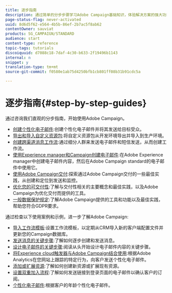 ```yaml
---
title: 逐步指南
description: 通过简单的分步步骤学习Adobe Campaign基础知识，体验解决方案的强大功能。
page-status-flag: never-activated
uuid: 8d6d5f62-e564-4b5b-86ef-2b7ac5f8ab62
contentOwner: sauviat
products: SG_CAMPAIGN/STANDARD
audience: start
content-type: reference
topic-tags: tutorials
discoiquuid: d7088c18-7daf-4c30-b633-2f19496b1143
internal: n
snippet: y
translation-type: tm+mt
source-git-commit: f0580e1ab75d4250bfb1cb801ff08b31b91cdc5a

---
```



# 逐步指南{#step-by-step-guides}

通过咨询我们直观的分步指南，开始使用Adobe Campaign。

* [创建个性化电子邮件](https://helpx.adobe.com/campaign/kb/acs-get-started-with-emails.html):创建个性化电子邮件并将其发送给目标受众。
* [导出和导入自定义资源包](https://docs.campaign.adobe.com/doc/standard/getting_started/en/ACS_ImportExport.html):将自定义资源包从开发环境导出并导入到生产环境。
* [创建跨渠道消息工作流](https://docs.campaign.adobe.com/doc/standard/getting_started/en/ACS_WorkflowSegmentation.html):通过细分人群来发送电子邮件和短信发送，从而创建工作流。
* [使用Experience manager和Campaign创建电子邮件](https://docs.campaign.adobe.com/doc/standard/getting_started/en/ACS_AEM.html):在Adobe Experience manager中创建电子邮件内容，然后在Adobe Campaign standard的电子邮件中使用它。
* [使用Adobe Campaign交付](https://helpx.adobe.com/campaign/kb/delivery-best-practices.html):探索通过Adobe Campaign交付的一些最佳实践，从创建和定位到发送和监控。
* [优化您的可交付性](../../sending/using/about-deliverability.md):了解与交付性相关的主要概念和最佳实践，以及Adobe Campaign为优化交付而提供的工具。
* [一般数据保护规定](https://docs.campaign.adobe.com/doc/standard/getting_started/en/ACS_GDPR.html):了解Adobe Campaign提供的工具和功能以及最佳实践，帮助您符合GDPR要求。

通过检查以下使用案例和示例，进一步了解Adobe Campaign:

* [导入工作流模板](../../automating/using/importing-data.md#example--import-workflow-template):设置工作流模板，以定期从CRM导入新的客户端配置文件并更新您的Campaign数据库。
* [发送消息的关键步骤](../../channels/using/key-steps-to-send-a-message.md):了解如何逐步创建和发送消息。
* [设计电子邮件的关键步骤](../../designing/using/designing-from-scratch.md#designing-an-email-content-from-scratch):阅读从头开始设计电子邮件内容的关键步骤。
* [将Experience cloud触发器与Adobe Campaign结合使用](../../integrating/using/abandonment-triggers-use-cases.md):根据Adobe Analytics在您网站上跟踪的特定行为，向客户发送个性化电子邮件。
* [添加或扩展资源](../../developing/using/key-steps-to-add-a-resource.md):了解如何创建新资源或扩展现有资源。
* [设置双重加入流程](../../channels/using/setting-up-a-double-opt-in-process.md):了解如何发送链接到登录页面的电子邮件以确认客户的订阅。
* [个性化电子邮件](../../designing/using/personalization.md#example-email-personalization):根据客户的年龄个性化电子邮件。
